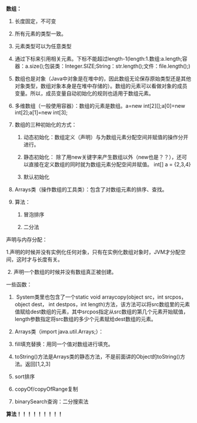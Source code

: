 **数组：**

1.  长度固定，不可变

2.  所有元素的类型一致。

3.  元素类型可以为任意类型

4.  通过下标来引用相关元素。下标不能超过length-1(length:1.数组:a.length;容器：a.size();包装类：Integer.SIZE;String：str.length();文件：file.length();)

5.  数组也是对象（Java中对象是在堆中的，因此数组无论保存原始类型还是其他对象类型，数组对象本身是在堆中存储的）。数组的元素可以看做对象的成员变量。所以，成员变量自动初始化的规则也适用于数组元素。

6.  多维数组（一般使用容器）：数组的元素是数组。a=new int[2][];a[0]=new
    int[2];a[1]=new int[3];

7.  数组的三种初始化的方式：

    1.  动态初始化：数组定义（声明）与为数组元素分配空间并赋值的操作分开进行。

    2.  静态初始化： 除了用new关键字来产生数组以外（new也是？？），还可以直接在定义数组的同时就为数组元素分配空间并赋值。
        int[] a = {2,3,4}

    3.  默认初始化

8.  Arrays类（操作数组的工具类）：包含了对数组元素的排序、查找。

9.  算法：

    1.  冒泡排序

    2.  二分法

声明与内存分配：

1.声明的时候并没有实例化任何对象，只有在实例化数组对象时，JVM才分配空间，这时才与长度有关。

 2. 声明一个数组的时候并没有数组真正被创建。

一些函数：

1.   System类里也包含了一个static void arraycopy(object src，int srcpos，object
    dest， int destpos，int
    length)方法，该方法可以将src数组里的元素值赋给dest数组的元素，其中srcpos指定从src数组的第几个元素开始赋值，length参数指定将src数组的多少个元素赋给dest数组的元素。

2.  Arrays类（import java.util.Arrays;）：

3.  fill填充替换：用同一个值对数组进行填充。

4.  toString()方法是Arrays类的静态方法，不是前面讲的Object的toString()方法。返回[1,2,3]

5.  sort排序

6.  copyOf/copyOfRange复制

7.  binarySearch查询：二分搜索法

**算法！！！！！！！！！**
